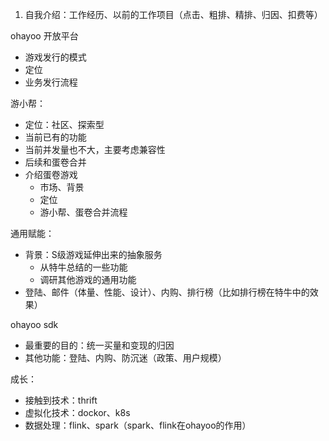 1. 自我介绍：工作经历、以前的工作项目（点击、粗排、精排、归因、扣费等）

ohayoo 开放平台
- 游戏发行的模式
- 定位
- 业务发行流程

游小帮：
- 定位：社区、探索型
- 当前已有的功能
- 当前并发量也不大，主要考虑兼容性
- 后续和蛋卷合并
- 介绍蛋卷游戏
    - 市场、背景
    - 定位
    - 游小帮、蛋卷合并流程

通用赋能：
- 背景：S级游戏延伸出来的抽象服务
    - 从特牛总结的一些功能
    - 调研其他游戏的通用功能
- 登陆、邮件（体量、性能、设计）、内购、排行榜（比如排行榜在特牛中的效果）

ohayoo sdk
- 最重要的目的：统一买量和变现的归因
- 其他功能：登陆、内购、防沉迷（政策、用户规模）

成长：
- 接触到技术：thrift
- 虚拟化技术：dockor、k8s
- 数据处理：flink、spark（spark、flink在ohayoo的作用）